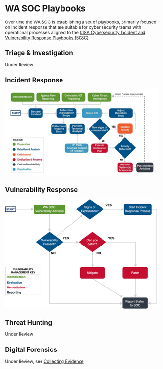 # WA SOC Playbooks

Over time the WA SOC is establishing a set of playbooks, primarily focused on incident response that are suitable for cyber security teams with operational processes aligned to the [CISA Cybersecurity Incident and Vulnerability Response Playbooks (508C)](../pdfs/Federal_Government_Cybersecurity_Incident_and_Vulnerability_Response_Playbooks_508C.pdf)

## Triage & Investigation

Under Review

## Incident Response

![Incident Response](../images/incidentresponse.png)

## Vulnerability Response

![Vulnerability Response](../images/vulnerabilityresponse.png)

## Threat Hunting

Under Review

## Digital Forensics

Under Review, see [Collecting Evidence](collecting-evidence.md)

